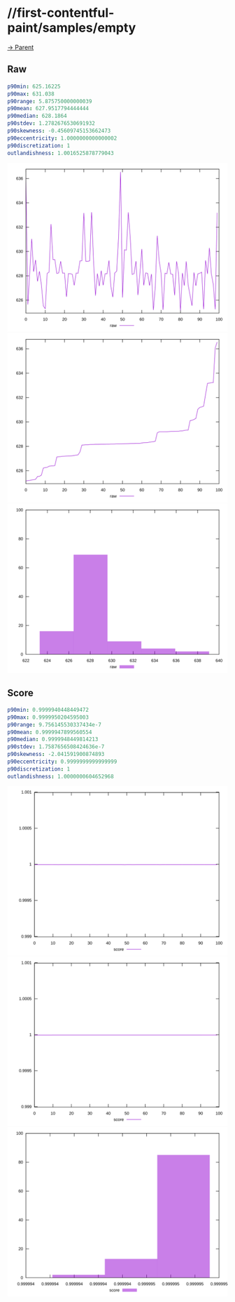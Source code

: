 
# //first-contentful-paint/samples/empty

[→ Parent](../..)


## Raw


```yaml
p90min: 625.16225
p90max: 631.038
p90range: 5.875750000000039
p90mean: 627.9517794444444
p90median: 628.1864
p90stdev: 1.2782676530691932
p90skewness: -0.45609745153662473
p90eccentricity: 1.0000000000000002
p90discretization: 1
outlandishness: 1.0016525878779043

```

![PLOT: raw-values](./raw/values.svg)![PLOT: raw-sorted](./raw/sorted.svg)![PLOT: raw-histogram](./raw/histogram.svg)
## Score


```yaml
p90min: 0.9999940448449472
p90max: 0.9999950204595003
p90range: 9.756145530337434e-7
p90mean: 0.9999947899560554
p90median: 0.9999948449814213
p90stdev: 1.7587656508424636e-7
p90skewness: -2.041591900874893
p90eccentricity: 0.9999999999999999
p90discretization: 1
outlandishness: 1.0000000604652968

```

![PLOT: score-values](./score/values.svg)![PLOT: score-sorted](./score/sorted.svg)![PLOT: score-histogram](./score/histogram.svg)